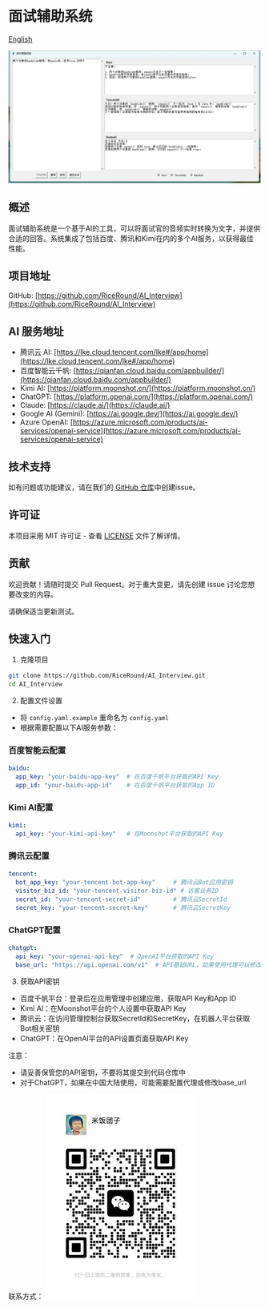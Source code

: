 # 面试辅助系统

[English](README.md)

![image](demo.jpg)

## 概述
面试辅助系统是一个基于AI的工具，可以将面试官的音频实时转换为文字，并提供合适的回答。系统集成了包括百度、腾讯和Kimi在内的多个AI服务，以获得最佳性能。

## 项目地址
GitHub: [https://github.com/RiceRound/AI_Interview](https://github.com/RiceRound/AI_Interview)

## AI 服务地址
- 腾讯云 AI: [https://lke.cloud.tencent.com/lke#/app/home](https://lke.cloud.tencent.com/lke#/app/home)
- 百度智能云千帆: [https://qianfan.cloud.baidu.com/appbuilder/](https://qianfan.cloud.baidu.com/appbuilder/)
- Kimi AI: [https://platform.moonshot.cn/](https://platform.moonshot.cn/)
- ChatGPT: [https://platform.openai.com/](https://platform.openai.com/)
- Claude: [https://claude.ai/](https://claude.ai/)
- Google AI (Gemini): [https://ai.google.dev/](https://ai.google.dev/)
- Azure OpenAI: [https://azure.microsoft.com/products/ai-services/openai-service](https://azure.microsoft.com/products/ai-services/openai-service)

## 技术支持
如有问题或功能建议，请在我们的 [GitHub 仓库](https://github.com/RiceRound/AI_Interview/issues)中创建issue。

## 许可证
本项目采用 MIT 许可证 - 查看 [LICENSE](LICENSE) 文件了解详情。

## 贡献
欢迎贡献！请随时提交 Pull Request。对于重大变更，请先创建 issue 讨论您想要改变的内容。

请确保适当更新测试。

## 快速入门

1. 克隆项目
```bash
git clone https://github.com/RiceRound/AI_Interview.git
cd AI_Interview
```

2. 配置文件设置
- 将 `config.yaml.example` 重命名为 `config.yaml`
- 根据需要配置以下AI服务参数：

### 百度智能云配置
```yaml
baidu:
  app_key: "your-baidu-app-key"  # 在百度千帆平台获取的API Key
  app_id: "your-baidu-app-id"    # 在百度千帆平台获取的App ID
```

### Kimi AI配置
```yaml
kimi:
  api_key: "your-kimi-api-key"   # 在Moonshot平台获取的API Key
```

### 腾讯云配置
```yaml
tencent:
  bot_app_key: "your-tencent-bot-app-key"     # 腾讯云Bot应用密钥
  visitor_biz_id: "your-tencent-visitor-biz-id" # 访客业务ID
  secret_id: "your-tencent-secret-id"         # 腾讯云SecretId
  secret_key: "your-tencent-secret-key"       # 腾讯云SecretKey
```

### ChatGPT配置
```yaml
chatgpt:
  api_key: "your-openai-api-key"  # OpenAI平台获取的API Key
  base_url: "https://api.openai.com/v1"  # API基础URL，如果使用代理可以修改
```

3. 获取API密钥
- 百度千帆平台：登录后在应用管理中创建应用，获取API Key和App ID
- Kimi AI：在Moonshot平台的个人设置中获取API Key
- 腾讯云：在访问管理控制台获取SecretId和SecretKey，在机器人平台获取Bot相关密钥
- ChatGPT：在OpenAI平台的API设置页面获取API Key

注意：
- 请妥善保管您的API密钥，不要将其提交到代码仓库中
- 对于ChatGPT，如果在中国大陆使用，可能需要配置代理或修改base_url 

联系方式：
![image](wechat.jpg)

